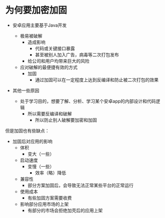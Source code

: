 # 为何要加密加固

* 安卓应用主要基于Java开发
  * 极易被破解
    * 造成影响
      * 代码或关键接口暴露
      * 甚至被别人加入广告，病毒等二次打包发布
    * 给公司和用户均带来巨大的风险
  * 应对破解的最便捷有效的方式
    * 加固
      * 通过加固可以在一定程度上达到反编译和防止被二次打包的效果

* 其他一些原因
  * 处于学习目的，想要了解、分析、学习某个安卓app的内部设计和代码逻辑
    * 所以需要反编译和破解
      * 所以防止别人破解要加密和加固

但是加固也有些缺点：

* 加固后对应用的影响
  * 体积
    * 变大（一些）
  * 启动速度
    * 变慢（一些）
      * 效率（略）降低
  * 兼容性
    * 部分方案加固后，会导致无法正常某些平台的正常运行
  * 使用成本
    * 有些加固方案需要收费
  * 影响部分应用市场的上架
    * 有部分的市场会拒绝加壳后的应用上架
